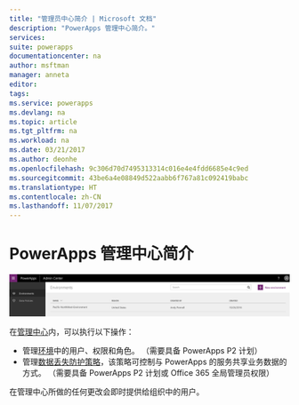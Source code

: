 ```yaml
---
title: "管理员中心简介 | Microsoft 文档"
description: "PowerApps 管理中心简介。"
services: 
suite: powerapps
documentationcenter: na
author: msftman
manager: anneta
editor: 
tags: 
ms.service: powerapps
ms.devlang: na
ms.topic: article
ms.tgt_pltfrm: na
ms.workload: na
ms.date: 03/21/2017
ms.author: deonhe
ms.openlocfilehash: 9c306d70d7495313314c016e4e4fdd6685e4c9ed
ms.sourcegitcommit: 43be6a4e08849d522aabb6f767a81c092419babc
ms.translationtype: HT
ms.contentlocale: zh-CN
ms.lasthandoff: 11/07/2017
---
```

# <a name="introduction-to-the-admin-center-for-powerapps"></a>PowerApps 管理中心简介
![概述](./media/introduction-to-the-admin-center/overview.png)  

在[管理中心](https://admin.powerapps.com)内，可以执行以下操作：

* 管理[环境](environments-administration.md)中的用户、权限和角色。 （需要具备 PowerApps P2 计划）
* 管理[数据丢失防护策略](prevent-data-loss.md)，该策略可控制与 PowerApps 的服务共享业务数据的方式。 （需要具备 PowerApps P2 计划或 Office 365 全局管理员权限）

在管理中心所做的任何更改会即时提供给组织中的用户。     

